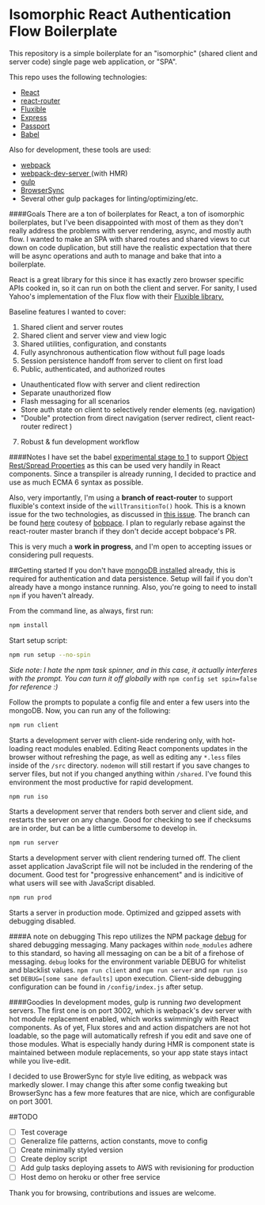 # Isomorphic React Authentication Flow Boilerplate
This repository is a simple boilerplate for an "isomorphic" (shared client and server code) single page web application, or "SPA".

This repo uses the following technologies:
- [React](https://facebook.github.io/react/)
- [react-router](https://github.com/rackt/react-router)
- [Fluxible](fluxible.io)
- [Express](https://www.npmjs.com/package/express)
- [Passport](https://www.npmjs.com/package/passport)
- [Babel](https://babeljs.io/)

Also for development, these tools are used:
- [webpack](http://webpack.github.io/)
- [webpack-dev-server ](http://webpack.github.io/docs/webpack-dev-server.html) (with HMR)
- [gulp](http://gulpjs.com/)
- [BrowserSync](http://www.browsersync.io/)
- Several other gulp packages for linting/optimizing/etc.

####Goals
There are a ton of boilerplates for React, a ton of isomorphic boilerplates, but I've been disappointed with most of them as they don't really address the problems with server rendering, async, and mostly auth flow. I wanted to make an SPA with shared routes and shared views to cut down on code duplication, but still have the realistic expectation that there will be async operations and auth to manage and bake that into a boilerplate.


 React is a great library for this since it has exactly zero browser specific APIs cooked in, so it can run on both the client and server. For sanity, I used Yahoo's implementation of the Flux flow with their [Fluxible library. ](fluxible.io)

Baseline features I wanted to cover:

1. Shared client and server routes
2. Shared client and server view and view logic
3. Shared utilities, configuration, and constants
4. Fully asynchronous authentication flow without full page loads
5. Session persistence handoff from server to client on first load
6. Public, authenticated, and authorized routes
  * Unauthenticated flow with server and client redirection
  * Separate unauthorized flow
  * Flash messaging for all scenarios
  * Store auth state on client to selectively render elements (eg. navigation)
  * "Double" protection from direct navigation (server redirect, client react-router redirect
    )
7. Robust & fun development workflow

####Notes
I have set the babel [experimental stage to 1](https://babeljs.io/docs/usage/experimental/) to support [Object Rest/Spread Properties](https://github.com/sebmarkbage/ecmascript-rest-spread) as this can be used very handily in React components. Since a transpiler is already running, I decided to practice and use as much ECMA 6 syntax as possible.

Also, very importantly, I'm using a **branch of react-router** to support fluxible's context inside of the ```willTransitionTo()``` hook. This is a known issue for the two technologies, as discussed in [this issue](https://github.com/rackt/react-router/pull/590). The branch can be found [here](https://github.com/bobpace/react-router/tree/transitionContext) coutesy of [bobpace](https://github.com/bobpace). I plan to regularly rebase against the react-router master branch if they don't decide accept bobpace's PR.


This is very much a __work in progress__, and I'm open to accepting issues or considering pull requests.

##Getting started
If you don't have [mongoDB installed](http://docs.mongodb.org/manual/installation/) already, this is required for authentication and data persistence. Setup will fail if you don't already have a mongo instance running. Also, you're going to need to install ```npm``` if you haven't already.



From the command line, as always, first run:
```bash
npm install
```

Start setup script:
```bash
npm run setup --no-spin
```
_Side note: I hate the npm task spinner, and in this case, it actually interferes with the prompt. You can turn it off globally with_ ```npm config set spin=false``` _for reference :)_

Follow the prompts to populate a config file and enter a few users into the mongoDB. Now, you can run any of the following:
```bash
npm run client
```
Starts a development server with client-side rendering only, with hot-loading react modules enabled. Editing React components updates in the browser without refreshing the page, as well as editing any ```*.less``` files inside of the ```/src``` directory. ```nodemon``` will still restart if you save changes to server files, but not if you changed anything within ```/shared```. I've found this environment the most productive for rapid development.

```bash
npm run iso
```
Starts a development server that renders both server and client side, and restarts the server on any change. Good for checking to see if checksums are in order, but can be a little cumbersome to develop in.
```bash
npm run server
```
Starts a development server with client rendering turned off. The client asset application JavaScript file will not be included in the rendering of the document. Good test for "progressive enhancement" and is indicitive of what users will see with JavaScript disabled.
```bash
npm run prod
```
Starts a server in production mode. Optimized and gzipped assets with debugging disabled.

####A note on debugging
This repo utilizes the NPM package [debug](https://www.npmjs.com/package/debug) for shared debugging messaging. Many packages within ```node_modules``` adhere to this standard, so having all messaging on can be a bit of a firehose of messaging. ```debug``` looks for the environment variable DEBUG for whitelist and blacklist values. ```npm run client``` and ```npm run server``` and ```npm run iso``` set ```DEBUG=[some sane defaults]``` upon execution. Client-side debugging configuration can be found in ```/config/index.js``` after setup.

####Goodies
In development modes, gulp is running *two* development servers. The first one is on port 3002, which is webpack's dev server with hot module replacement enabled, which works swimmingly with React components. As of yet, Flux stores and and action dispatchers are not hot loadable, so the page will automatically refresh if you edit and save one of those modules. What is especially handy during HMR is component state is maintained between module replacements, so your app state stays intact while you live-edit.

I decided to use BrowerSync for style live editing, as webpack was markedly slower. I may change this after some config tweaking but BrowserSync has a few more features that are nice, which are configurable on port 3001.

##TODO
- [ ] Test coverage
- [ ] Generalize file patterns, action constants, move to config
- [ ] Create minimally styled version
- [ ] Create deploy script
- [ ] Add gulp tasks deploying assets to AWS with revisioning for production
- [ ] Host demo on heroku or other free service

Thank you for browsing, contributions and issues are welcome.
